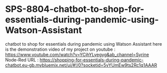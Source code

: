 # SPS-8804-chatbot-to-shop-for-essentials-during-pandemic-using-Watson-Assistant
chatbot to shop for essentials during pandemic using Watson Assistant
here is the demonstration video of my project on youtube : https://www.youtube.com/watch?v=YCjhYLyegyg&ab_channel=Syrine 
Node-Red URL : https://shopping-for-essentials-during-pandemic-chatbot.eu-gb.mybluemix.net/ui/#!/0?socketid=5vYUmEw9ts2Rc1q1AAAR

